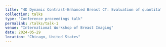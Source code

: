 ```yaml
---
title: "4D Dynamic Contrast-Enhanced Breast CT: Evaluation of quantitative accuracy"
collection: talks
type: "Conference proceedings talk"
permalink: /talks/talk-1
venue: "International Workshop of Breast Imaging"
date: 2024-05-29
location: "Chicago, United States"
---
```

